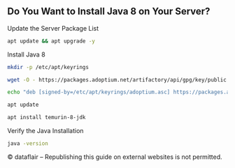 ## Do You Want to Install Java 8 on Your Server?


Update the Server Package List
``` bash
apt update && apt upgrade -y
```

Install Java 8
``` bash
mkdir -p /etc/apt/keyrings
```

``` bash
wget -O - https://packages.adoptium.net/artifactory/api/gpg/key/public | tee /etc/apt/keyrings/adoptium.asc
```

``` bash
echo "deb [signed-by=/etc/apt/keyrings/adoptium.asc] https://packages.adoptium.net/artifactory/deb $(awk -F= '/^VERSION_CODENAME/{print$2}' /etc/os-release) main" | tee /etc/apt/sources.list.d/adoptium.list
```

``` bash
apt update
```

``` bash
apt install temurin-8-jdk
```

Verify the Java Installation
``` bash
java -version
```

© dataflair – Republishing this guide on external websites is not permitted.